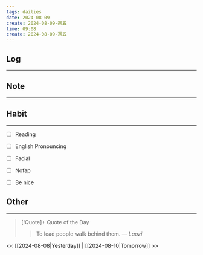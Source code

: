 ```yaml
---
tags: dailies  
date: 2024-08-09
create: 2024-08-09-週五
time: 09:08
create: 2024-08-09-週五
---
```


## Log
---


## Note
---


## Habit
---
- [ ] Reading
- [ ] English Pronouncing
- [ ] Facial
- [ ] Nofap
- [ ] Be nice


## Other
---

> [!Quote]+ Quote of the Day
> > To lead people walk behind them.
> — <cite>Laozi</cite>

<< [[2024-08-08|Yesterday]] | [[2024-08-10|Tomorrow]] >>